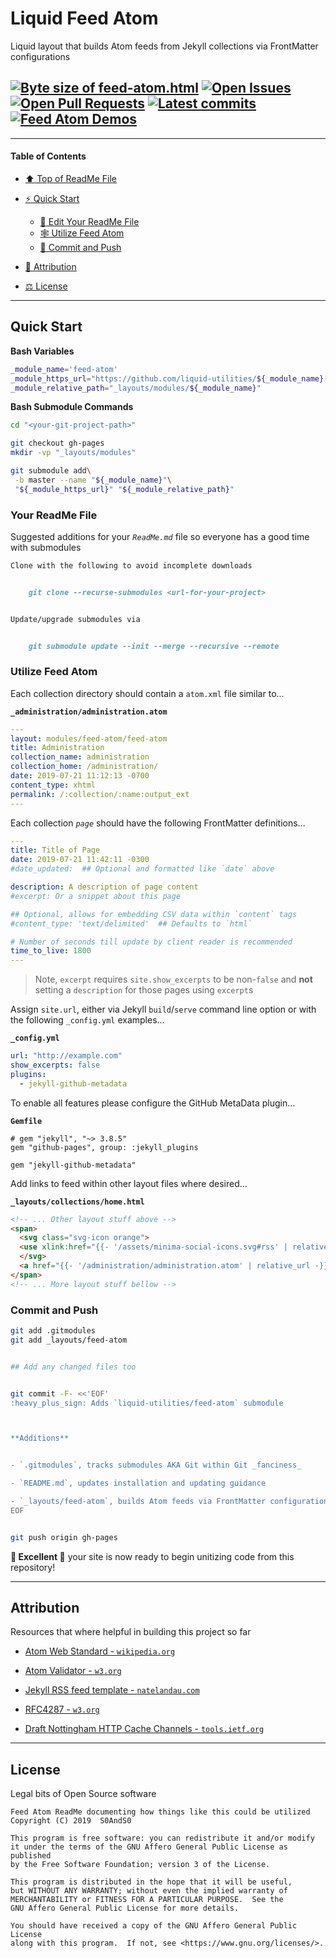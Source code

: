 # Liquid Feed Atom
[heading__title]:
  #liquid-feed-atom
  "&#x2B06; Top of ReadMe File"


Liquid layout that builds Atom feeds from Jekyll collections via FrontMatter configurations


## [![Byte size of feed-atom.html][badge__master__feed_atom__source_code]][feed_atom__master__source_code] [![Open Issues][badge__issues__feed_atom]][issues__feed_atom] [![Open Pull Requests][badge__pull_requests__feed_atom]][pull_requests__feed_atom] [![Latest commits][badge__commits__feed_atom__master]][commits__feed_atom__master] [![Feed Atom Demos][badge__demo__feed_atom]][demo__feed_atom]



------


#### Table of Contents


- [:arrow_up: Top of ReadMe File][heading__title]

- [:zap: Quick Start][heading__quick_start]

  - [:memo: Edit Your ReadMe File][heading__your_readme_file]
  - [&#x1F578; Utilize Feed Atom][heading__utilize]
  - [:floppy_disk: Commit and Push][heading__commit_and_push]

- [:card_index: Attribution][heading__attribution]

- [&#x2696; License][heading__license]


------



## Quick Start
[heading__quick_start]:
  #quick-start
  "&#9889; Perhaps as easy as one, 2.0,..."


**Bash Variables**


```Bash
_module_name='feed-atom'
_module_https_url="https://github.com/liquid-utilities/${_module_name}.git"
_module_relative_path="_layouts/modules/${_module_name}"
```


**Bash Submodule Commands**


```Bash
cd "<your-git-project-path>"

git checkout gh-pages
mkdir -vp "_layouts/modules"

git submodule add\
 -b master --name "${_module_name}"\
 "${_module_https_url}" "${_module_relative_path}"
```


### Your ReadMe File
[heading__your_readme_file]:
  #your-readme-file
  "&#x1F578; Suggested additions for your ReadMe.md file so everyone has a good time with submodules"


Suggested additions for your _`ReadMe.md`_ file so everyone has a good time with submodules


```MarkDown
Clone with the following to avoid incomplete downloads


    git clone --recurse-submodules <url-for-your-project>


Update/upgrade submodules via


    git submodule update --init --merge --recursive --remote
```


### Utilize Feed Atom
[heading__utilize]:
  #utilize-feed-atom
  "&#x1F578; How to make use of this submodule within another project"


Each collection directory should contain a `atom.xml` file similar to...


**`_administration/administration.atom`**


```YAML
---
layout: modules/feed-atom/feed-atom
title: Administration
collection_name: administration
collection_home: /administration/
date: 2019-07-21 11:12:13 -0700
content_type: xhtml
permalink: /:collection/:name:output_ext
---
```


Each collection _`page`_ should have the following FrontMatter definitions...


```YAML
---
title: Title of Page
date: 2019-07-21 11:42:11 -0300
#date_updated:  ## Optional and formatted like `date` above

description: A description of page content
#excerpt: Or a snippet about this page

## Optional, allows for embedding CSV data within `content` tags
#content_type: 'text/delimited'  ## Defaults to `html`

# Number of seconds till update by client reader is recommended
time_to_live: 1800
---
```


> Note, `excerpt` requires `site.show_excerpts` to be non-`false` and **not** setting a `description` for those pages using `excerpt`s


Assign `site.url`, either via Jekyll `build`/`serve` command line option or with the following `_config.yml` examples...


**`_config.yml`**


```YAML
url: "http://example.com"
show_excerpts: false
plugins:
  - jekyll-github-metadata
```


To enable all features please configure the GitHub MetaData plugin...


**`Gemfile`**


```Gemfile
# gem "jekyll", "~> 3.8.5"
gem "github-pages", group: :jekyll_plugins

gem "jekyll-github-metadata"
```


Add links to feed within other layout files where desired...


**`_layouts/collections/home.html`**


```HTML
<!-- ... Other layout stuff above -->
<span>
  <svg class="svg-icon orange">
  <use xlink:href="{{- '/assets/minima-social-icons.svg#rss' | relative_url -}}"></use>
  </svg>
  <a href="{{- '/administration/administration.atom' | relative_url -}}">Atom Feed</a>
</span>
<!-- ... More layout stuff bellow -->
```


### Commit and Push
[heading__commit_and_push]:
  #commit-and-push
  "&#x1F4BE; It may be just this easy..."


```Bash
git add .gitmodules
git add _layouts/feed-atom


## Add any changed files too


git commit -F- <<'EOF'
:heavy_plus_sign: Adds `liquid-utilities/feed-atom` submodule



**Additions**


- `.gitmodules`, tracks submodules AKA Git within Git _fanciness_

- `README.md`, updates installation and updating guidance

- `_layouts/feed-atom`, builds Atom feeds via FrontMatter configurations
EOF


git push origin gh-pages
```


**:tada: Excellent :tada:** your site is now ready to begin unitizing code from this repository!


___


## Attribution
[heading__attribution]:
  #attribution
  "&#x1F4C7; Resources that where helpful in building this project so far."


Resources that where helpful in building this project so far


- [Atom Web Standard - `wikipedia.org`](https://en.wikipedia.org/wiki/Atom_(Web_standard))

- [Atom Validator - `w3.org`](https://validator.w3.org/feed/docs/atom.html)

- [Jekyll RSS feed template - `natelandau.com`](https://natelandau.com/jekyll-rss-feed-template/)

- [RFC4287 - `w3.org`](https://validator.w3.org/feed/docs/rfc4287.html)
- [Draft Nottingham HTTP Cache Channels - `tools.ietf.org`](https://tools.ietf.org/html/draft-nottingham-http-cache-channels-00)


___


## License
[heading__license]:
  #license
  "&#x2696; Legal bits of Open Source software"


Legal bits of Open Source software


```
Feed Atom ReadMe documenting how things like this could be utilized
Copyright (C) 2019  S0AndS0

This program is free software: you can redistribute it and/or modify
it under the terms of the GNU Affero General Public License as published
by the Free Software Foundation; version 3 of the License.

This program is distributed in the hope that it will be useful,
but WITHOUT ANY WARRANTY; without even the implied warranty of
MERCHANTABILITY or FITNESS FOR A PARTICULAR PURPOSE.  See the
GNU Affero General Public License for more details.

You should have received a copy of the GNU Affero General Public License
along with this program.  If not, see <https://www.gnu.org/licenses/>.
```



[badge__commits__feed_atom__master]:
  https://img.shields.io/github/last-commit/liquid-utilities/feed-atom/master.svg

[commits__feed_atom__master]:
  https://github.com/liquid-utilities/feed-atom/commits/master
  "&#x1F4DD; History of changes on this branch"


[feed_atom__community]:
  https://github.com/liquid-utilities/feed-atom/community
  "&#x1F331; Dedicated to functioning code"


[feed_atom__gh_pages]:
  https://github.com/liquid-utilities/feed-atom/tree/gh-pages
  "Source code examples hosted thanks to GitHub Pages!"



[badge__demo__feed_atom]:
  https://img.shields.io/website/https/liquid-utilities.github.io/feed-atom/index.html.svg?down_color=darkorange&down_message=Offline&label=Demo&logo=Demo%20Site&up_color=success&up_message=Online

[demo__feed_atom]:
  https://liquid-utilities.github.io/feed-atom/index.html
  "&#x1F52C; Check the example collection tests"


[badge__issues__feed_atom]:
  https://img.shields.io/github/issues/liquid-utilities/feed-atom.svg

[issues__feed_atom]:
  https://github.com/liquid-utilities/feed-atom/issues
  "&#x2622; Search for and _bump_ existing issues or open new issues for project maintainer to address."


[badge__pull_requests__feed_atom]:
  https://img.shields.io/github/issues-pr/liquid-utilities/feed-atom.svg

[pull_requests__feed_atom]:
  https://github.com/liquid-utilities/feed-atom/pulls
  "&#x1F3D7; Pull Request friendly, though please check the Community guidelines"


[badge__master__feed_atom__source_code]:
  https://img.shields.io/github/size/liquid-utilities/feed-atom/feed-atom.html.svg?label=feed-atom.html

[feed_atom__master__source_code]:
  https://github.com/liquid-utilities/feed-atom/blob/master/feed-atom.html
  "&#x2328; Project source, one Liquid file of actionable code!"
